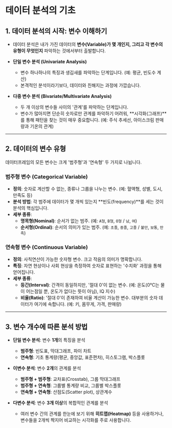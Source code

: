 # 데이터 분석의 기초

## 1. 데이터 분석의 시작: 변수 이해하기

- 데이터 분석은 내가 가진 데이터의 **변수(Variable)가 몇 개인지, 그리고 각 변수의 유형이 무엇인지** 파악하는 것에서부터 출발합니다.

- **단일 변수 분석 (Univariate Analysis)**
    - 변수 하나하나의 특징과 생김새를 파악하는 단계입니다. (예: 평균, 빈도수 계산)
    - 본격적인 분석이라기보다, 데이터와 친해지는 과정에 가깝습니다.

- **다중 변수 분석 (Bivariate/Multivariate Analysis)**
    - 두 개 이상의 변수들 사이의 '관계'를 파악하는 단계입니다.
    - 변수가 많아지면 단순히 숫자로만 관계를 파악하기 어려워, **시각화(그래프)**를 통해 패턴을 찾는 것이 매우 중요합니다. (예: 주식 추세선, 아이스크림 판매량과 기온의 관계)

---

## 2. 데이터의 변수 유형

데이터프레임의 모든 변수는 크게 '범주형'과 '연속형' 두 가지로 나뉩니다.

### 범주형 변수 (Categorical Variable)

- **정의**: 숫자로 계산할 수 없는, 종류나 그룹을 나누는 변수. (예: 혈액형, 성별, 도시, 만족도 등)
- **분석 방법**: 각 범주에 데이터가 몇 개씩 있는지 **빈도(frequency)**를 세는 것이 분석의 핵심입니다.
- **세부 종류**:
    - **명목형(Nominal)**: 순서가 없는 범주. (예: `A형`, `B형`, `O형` / `남`, `여`)
    - **순서형(Ordinal)**: 순서의 의미가 있는 범주. (예: `초졸`, `중졸`, `고졸` / `불만`, `보통`, `만족`)

### 연속형 변수 (Continuous Variable)

- **정의**: 사칙연산이 가능한 숫자형 변수. 크고 작음의 의미가 명확합니다.
- **특징**: 자연 현상이나 사회 현상을 측정하여 숫자로 표현하는 '수치화' 과정을 통해 얻어집니다.
- **세부 종류**:
    - **등간(Interval)**: 간격이 동일하지만, '절대 0'이 없는 변수. (예: 온도(0℃는 물이 어는점일 뿐, 온도가 없다는 뜻이 아님), IQ 지수)
    - **비율(Ratio)**: '절대 0'이 존재하여 비율 계산이 가능한 변수. 대부분의 숫자 데이터가 여기에 속합니다. (예: 키, 몸무게, 가격, 판매량)

---

## 3. 변수 개수에 따른 분석 방법

- **단일 변수 분석**: 변수 **1개**의 특징을 분석
    - **범주형**: 빈도표, 막대그래프, 파이 차트
    - **연속형**: 기초 통계량(평균, 중앙값, 표준편차), 히스토그램, 박스플롯

- **이변수 분석**: 변수 **2개**의 관계를 분석
    - **범주형 + 범주형**: 교차표(Crosstab), 그룹 막대그래프
    - **범주형 + 연속형**: 그룹별 통계량 비교, 그룹별 박스플롯
    - **연속형 + 연속형**: 산점도(Scatter plot), 상관계수

- **다변수 분석**: 변수 **3개 이상**의 복합적인 관계를 분석
    - 여러 변수 간의 관계를 한눈에 보기 위해 **히트맵(Heatmap)** 등을 사용하거나, 변수들을 2개씩 짝지어 비교하는 시각화를 주로 사용합니다.